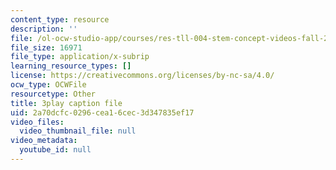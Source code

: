 ```yaml
---
content_type: resource
description: ''
file: /ol-ocw-studio-app/courses/res-tll-004-stem-concept-videos-fall-2013/2a70dcfc0296cea16cec3d347835ef17_lGaMKrtiTc8.srt
file_size: 16971
file_type: application/x-subrip
learning_resource_types: []
license: https://creativecommons.org/licenses/by-nc-sa/4.0/
ocw_type: OCWFile
resourcetype: Other
title: 3play caption file
uid: 2a70dcfc-0296-cea1-6cec-3d347835ef17
video_files:
  video_thumbnail_file: null
video_metadata:
  youtube_id: null
---
```

